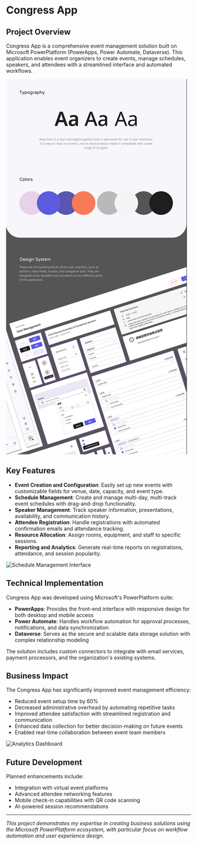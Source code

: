 # Congress App

## Project Overview

Congress App is a comprehensive event management solution built on Microsoft PowerPlatform (PowerApps, Power Automate, Dataverse). This application enables event organizers to create events, manage schedules, speakers, and attendees with a streamlined interface and automated workflows.

![Congress App Dashboard](Images/Congress%20UI.png)

## Key Features

- **Event Creation and Configuration**: Easily set up new events with customizable fields for venue, date, capacity, and event type.
- **Schedule Management**: Create and manage multi-day, multi-track event schedules with drag-and-drop functionality.
- **Speaker Management**: Track speaker information, presentations, availability, and communication history.
- **Attendee Registration**: Handle registrations with automated confirmation emails and attendance tracking.
- **Resource Allocation**: Assign rooms, equipment, and staff to specific sessions.
- **Reporting and Analytics**: Generate real-time reports on registrations, attendance, and session popularity.

![Schedule Management Interface](placeholder-for-schedule-management.png)

## Technical Implementation

Congress App was developed using Microsoft's PowerPlatform suite:

- **PowerApps**: Provides the front-end interface with responsive design for both desktop and mobile access
- **Power Automate**: Handles workflow automation for approval processes, notifications, and data synchronization
- **Dataverse**: Serves as the secure and scalable data storage solution with complex relationship modeling

The solution includes custom connectors to integrate with email services, payment processors, and the organization's existing systems.

## Business Impact

The Congress App has significantly improved event management efficiency:

- Reduced event setup time by 60%
- Decreased administrative overhead by automating repetitive tasks
- Improved attendee satisfaction with streamlined registration and communication
- Enhanced data collection for better decision-making on future events
- Enabled real-time collaboration between event team members

![Analytics Dashboard](placeholder-for-analytics-dashboard.png)

## Future Development

Planned enhancements include:
- Integration with virtual event platforms
- Advanced attendee networking features
- Mobile check-in capabilities with QR code scanning
- AI-powered session recommendations

---

*This project demonstrates my expertise in creating business solutions using the Microsoft PowerPlatform ecosystem, with particular focus on workflow automation and user experience design.*
